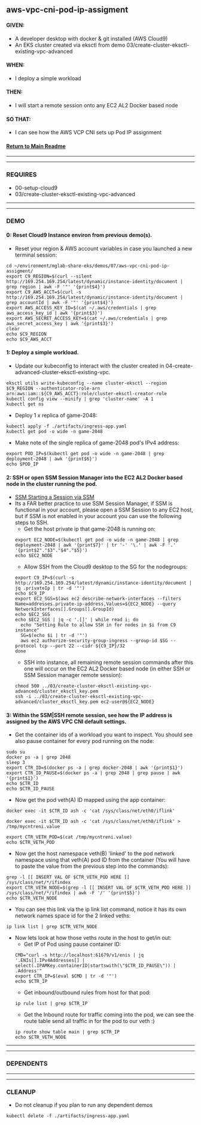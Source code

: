 ## aws-vpc-cni-pod-ip-assigment

#### GIVEN:
  - A developer desktop with docker & git installed (AWS Cloud9)
  - An EKS cluster created via eksctl from demo 03/create-cluster-eksctl-existing-vpc-advanced

#### WHEN:
  - I deploy a simple workload

#### THEN:
  - I will start a remote session onto any EC2 AL2 Docker based node

#### SO THAT:
  - I can see how the AWS VCP CNI sets up Pod IP assignment

#### [Return to Main Readme](https://github.com/virtmerlin/mglab-share-eks#demos)

---------------------------------------------------------------
---------------------------------------------------------------
### REQUIRES
- 00-setup-cloud9
- 03/create-cluster-eksctl-existing-vpc-advanced

---------------------------------------------------------------
---------------------------------------------------------------
### DEMO

#### 0: Reset Cloud9 Instance environ from previous demo(s).
- Reset your region & AWS account variables in case you launched a new terminal session:
```
cd ~/environment/mglab-share-eks/demos/07/aws-vpc-cni-pod-ip-assigment/
export C9_REGION=$(curl --silent http://169.254.169.254/latest/dynamic/instance-identity/document |  grep region | awk -F '"' '{print$4}')
export C9_AWS_ACCT=$(curl -s http://169.254.169.254/latest/dynamic/instance-identity/document | grep accountId | awk -F '"' '{print$4}')
export AWS_ACCESS_KEY_ID=$(cat ~/.aws/credentials | grep aws_access_key_id | awk '{print$3}')
export AWS_SECRET_ACCESS_KEY=$(cat ~/.aws/credentials | grep aws_secret_access_key | awk '{print$3}')
clear
echo $C9_REGION
echo $C9_AWS_ACCT
```

#### 1: Deploy a simple workload.
- Update our kubeconfig to interact with the cluster created in 04-create-advanced-cluster-eksctl-existing-vpc.
```
eksctl utils write-kubeconfig --name cluster-eksctl --region $C9_REGION --authenticator-role-arn arn:aws:iam::${C9_AWS_ACCT}:role/cluster-eksctl-creator-role
kubectl config view --minify | grep 'cluster-name' -A 1
kubectl get ns
```
- Deploy 1 x replica of game-2048:
```
kubectl apply -f ./artifacts/ingress-app.yaml
kubectl get pod -o wide -n game-2048
```
- Make note of the single replica of game-2048 pod's IPv4 address:
```
export POD_IP=$(kubectl get pod -o wide -n game-2048 | grep deployment-2048 | awk '{print$6}')
echo $POD_IP
```
#### 2: SSH or open SSM Session Manager into the EC2 AL2 Docker based node in the cluster running the pod.
- [SSM Starting a Session via SSM](https://docs.aws.amazon.com/systems-manager/latest/userguide/session-manager-working-with-sessions-start.html)
- Its a FAR better practice to use SSM Session Manager, if SSM is functional in your account, please open a SSM Session to any EC2 host, but if SSM is not enabled in your account you can use the following steps to SSH.
  - Get the host private ip that game-2048 is running on:
  ```
  export EC2_NODE=$(kubectl get pod -o wide -n game-2048 | grep deployment-2048 | awk '{print$7}' | tr '-' '\.' | awk -F '.' '{print$2"."$3"."$4"."$5}')
  echo $EC2_NODE
  ```
  - Allow SSH from the Cloud9 desktop to the SG for the nodegroups:
  ```
  export C9_IP=$(curl -s http://169.254.169.254/latest/dynamic/instance-identity/document | jq .privateIp | tr -d '"')
  echo $C9_IP
  export EC2_SGS=$(aws ec2 describe-network-interfaces --filters Name=addresses.private-ip-address,Values=${EC2_NODE} --query NetworkInterfaces[].Groups[].GroupId)
  echo $EC2_SGS
  echo $EC2_SGS | jq -c '.[]' | while read i; do
    echo "Setting Rule to allow SSH in for nodes in $i from C9 instance"
    SG=$(echo $i | tr -d '"')
    aws ec2 authorize-security-group-ingress --group-id $SG --protocol tcp --port 22 --cidr ${C9_IP}/32
  done
  ```
  - SSH into instance, all remaining remote session commands after this one will occur on the EC2 AL2 Docker based node (in either SSH or SSM Session manager remote session):
  ```
  chmod 500 ../03/create-cluster-eksctl-existing-vpc-advanced/cluster_eksctl_key.pem
  ssh -i ../03/create-cluster-eksctl-existing-vpc-advanced/cluster_eksctl_key.pem ec2-user@${EC2_NODE}
  ```

#### 3: Within the SSM|SSH remote session, see how the IP address is assigned by the AWS VPC CNI default settings.
- Get the container ids of a workload you want to inspect.  You should see also pause container for every pod running on the node:
```
sudo su
docker ps -a | grep 2048
sleep 3
export CTR_ID=$(docker ps -a | grep docker-2048 | awk '{print$1}')
export CTR_ID_PAUSE=$(docker ps -a | grep 2048 | grep pause | awk '{print$1}')
echo $CTR_ID
echo $CTR_ID_PAUSE
```
- Now get the pod veth(A) ID mapped using the app container:
```
docker exec -it $CTR_ID ash -c 'cat /sys/class/net/eth0/iflink'
```
```
docker exec -it $CTR_ID ash -c 'cat /sys/class/net/eth0/iflink' > /tmp/mycntreni.value
```
```
export CTR_VETH_POD=$(cat /tmp/mycntreni.value)
echo $CTR_VETH_POD
```
- Now get the host namespace veth(B) 'linked' to the pod network namespace using that veth(A) pod ID from the container (You will have to paste the value from the previous step into the commands):
```
grep -l [[ INSERT VAL OF $CTR_VETH_POD HERE ]] /sys/class/net/*/ifindex
export CTR_VETH_NODE=$(grep -l [[ INSERT VAL OF $CTR_VETH_POD HERE ]] /sys/class/net/*/ifindex | awk -F '/' '{print$5}')
echo $CTR_VETH_NODE
```
- You can see this link via the ip link list command, notice it has its own network names space id for the 2 linked veths:
```
ip link list | grep $CTR_VETH_NODE
```
- Now lets look at how those veths route in the host to get/in out:
  - Get IP of Pod using pause container ID:
  ```
  CMD="curl -s http://localhost:61679/v1/enis | jq '.ENIs[].IPv4Addresses[] | select(.IPAMKey.containerID|startswith(\"$CTR_ID_PAUSE\")) | .Address'"
  export CTR_IP=$(eval $CMD | tr -d '"')
  echo $CTR_IP
  ```
  - Get inbound/outbound rules from host for that pod:
  ```
  ip rule list | grep $CTR_IP
  ```
  - Get the Inbound route for traffic coming into the pod, we can see the route table send all traffic in for the pod to our veth :)
  ```
  ip route show table main | grep $CTR_IP
  echo $CTR_VETH_NODE
  ```
---------------------------------------------------------------
---------------------------------------------------------------
### DEPENDENTS

---------------------------------------------------------------
---------------------------------------------------------------
### CLEANUP
- Do not cleanup if you plan to run any dependent demos
```
kubectl delete -f ./artifacts/ingress-app.yaml
```
